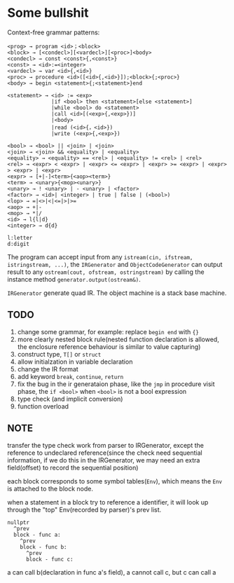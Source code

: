 # Some bullshit

Context-free grammar patterns:
```
<prog> → program <id>；<block>
<block> → [<condecl>][<vardecl>][<proc>]<body>
<condecl> → const <const>{,<const>}
<const> → <id>:=<integer>
<vardecl> → var <id>{,<id>}
<proc> → procedure <id>([<id>{,<id>}]);<block>{;<proc>}
<body> → begin <statement>{;<statement>}end

<statement> → <id> := <exp>               
              |if <bool> then <statement>[else <statement>]
              |while <bool> do <statement>
              |call <id>[(<exp>{,<exp>})]
              |<body>
              |read (<id>{，<id>})
              |write (<exp>{,<exp>})

<bool> → <bool> || <join> | <join>
<join> → <join> && <equality> | <equality>
<equality> → <equality> == <rel> | <equality> != <rel> | <rel>
<rel> → <expr> < <expr> | <expr> <= <expr> | <expr> >= <expr> | <expr> > <expr> | <expr>
<expr> → [+|-]<term>{<aop><term>}
<term> → <unary>{<mop><unary>}
<unary> → ! <unary> | - <unary> | <factor>
<factor> → <id>| <integer> | true | false | (<bool>)
<lop> → =|<>|<|<=|>|>=
<aop> → +|-
<mop> → *|/
<id> → l{l|d}   
<integer> → d{d} 

l:letter
d:digit
```

The program can accept input from any ```istream(cin, ifstream, istringstream, ...)```, the ```IRGenerator``` and ```ObjectCodeGenerator``` can output result to any ```ostream(cout, ofstream, ostringstream)``` by calling the instance method ```generator.output(ostream&)```.

```IRGenerator``` generate quad IR. The object machine is a stack base machine.

## TODO
1. change some grammar, for example: replace ```begin end``` with ```{}```
2. more clearly nested block rule(nested function declaration is allowed, the enclosure reference behaviour is similar to value capturing)
3. construct type, ```T[]``` or ```struct```
4. allow initialzation in variable declaration
5. change the IR format
6. add keyword ```break```, ```continue```, ```return```
7. fix the bug in the ir generataion phase, like the ```jmp``` in procedure visit phase, the ```if <bool>``` when ```<bool>``` is not a bool expression
8. type check (and implicit conversion)
9. function overload

## NOTE

transfer the type check work from parser to IRGenerator, except the reference to undeclared reference(since the check need sequential information, if we do this in the IRGenerator, we may need an extra field(offset) to record the sequential position)

each block corresponds to some symbol tables(```Env```), which means the ```Env``` is attached to the block node.

when a statement in a block try to reference a identifier, it will look up through the "top" Env(recorded by parser)'s prev list.

```
nullptr
  ^prev
  block - func a:
    ^prev
    block - func b:
      ^prev
      block - func c:
```

a can call b(declaration in func a's field), a cannot call c, but c can call a